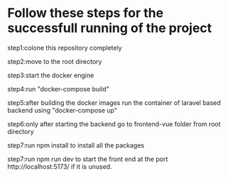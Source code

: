 # Follow these steps for the successfull running  of the project

step1:colone this repository completely

step2:move to the root directory

step3:start the docker engine

step4:run "docker-compose build"

step5:after building the docker images run the container of laravel based backend using "docker-compose up"

step6:only after starting the backend go to frontend-vue folder from root directory

step7:run npm install to install all the packages

step7:run npm run dev to start the front end at the  port http://localhost:5173/ if it is unused.

